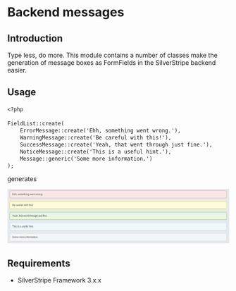 # Backend messages

## Introduction

Type less, do more. This module contains a number of classes make the generation of message boxes as FormFields in the SilverStripe backend easier.

## Usage

````
<?php

FieldList::create(
	ErrorMessage::create('Ehh, something went wrong.'),
	WarningMessage::create('Be careful with this!'),
	SuccessMessage::create('Yeah, that went through just fine.'),
	NoticeMessage::create('This is a useful hint.'),
	Message::generic('Some more information.')
);

````
generates

<img src="https://raw.githubusercontent.com/friendsofsilverstripe/backendmessages/master/images/screenshots/messages.png">


## Requirements

 * SilverStripe Framework 3.x.x
